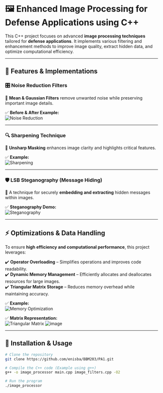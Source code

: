 # 🖼️ Enhanced Image Processing for Defense Applications using C++

This C++ project focuses on advanced **image processing techniques** tailored for **defense applications**. It implements various filtering and enhancement methods to improve image quality, extract hidden data, and optimize computational efficiency.

---

## 🚀 Features & Implementations

### 🎛️ Noise Reduction Filters
📌 **Mean & Gaussian Filters** remove unwanted noise while preserving important image details.

✅ **Before & After Example:**  
![Noise Reduction](https://github.com/user-attachments/assets/0f8a3555-fed8-4fac-84f9-f13a82ca6a26)

---

### 🔍 Sharpening Technique
📌 **Unsharp Masking** enhances image clarity and highlights critical features.

✅ **Example:**  
![Sharpening](https://github.com/user-attachments/assets/e81fb020-c272-47ca-8d37-9c87d71b2f06)

---

### 🛡️ LSB Steganography (Message Hiding)
📌 A technique for securely **embedding and extracting** hidden messages within images.

✅ **Steganography Demo:**  
![Steganography](https://github.com/user-attachments/assets/b34b0b28-9160-4e97-a72e-752fe7992ff4)

---

## ⚡ Optimizations & Data Handling

To ensure **high efficiency and computational performance**, this project leverages:

✔️ **Operator Overloading** – Simplifies operations and improves code readability.  
✔️ **Dynamic Memory Management** – Efficiently allocates and deallocates resources for large images.  
✔️ **Triangular Matrix Storage** – Reduces memory overhead while maintaining accuracy.  

✅ **Example:**  
![Memory Optimization](https://github.com/user-attachments/assets/9c2f324b-e207-4331-940a-ccfff8eaa943)

✅ **Matrix Representation:**  
![Triangular Matrix](https://github.com/user-attachments/assets/714ec196-be35-4f18-ada2-d9aafac84cc0)
![image](https://github.com/user-attachments/assets/bbe162b7-cbae-4fd0-9344-0e83a6b3899f)

---

## 📂 Installation & Usage

```sh
# Clone the repository
git clone https://github.com/enisba/BBM203/PA1.git

# Compile the C++ code (Example using g++)
g++ -o image_processor main.cpp image_filters.cpp -O2

# Run the program
./image_processor
